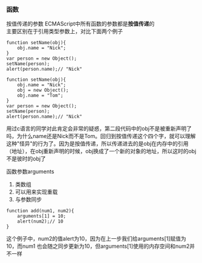 ### 函数
按值传递的参数
ECMAScript中所有函数的参数都是**按值传递**的   
主要区别在于引用类型参数上，对比下面两个例子
```
function setName(obj){
    obj.name = "Nick";
}
var person = new Object();
setName(person);
alert(person.name);// "Nick"
```
```
function setName(obj){
    obj.name = "Nick";
    obj = new Object();
    obj.name = "Tom";
}
var person = new Object();
setName(person);
alert(person.name);// "Nick"
```
用过c语言的同学对此肯定会非常的疑惑，第二段代码中的obj不是被重新声明了吗，为什么name还是Nick而不是Tom。回归到按值传递这个四个字，就可以理解这种"怪异"的行为了。因为是按值传递，所以传递进去的是obj在内存中的引用（地址），在obj重新声明的时候，obj换成了一个新的对象的地址，所以这时的obj不是彼时的obj了

函数参数arguments
1. 类数组
2. 可以用来实现重载
3. 与参数同步
```
function add(num1, num2){
    arguments[1] = 10;
    alert(num2);// 10
}
```
这个例子中，num2的值alert为10，因为在上一步我们给arguments[1]赋值为10，而num1 也会随之同步更新为10，但arguments[1]使用的内存空间和num2并不一样